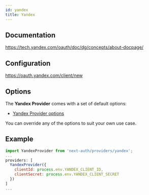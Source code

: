 ```yaml
---
id: yandex
title: Yandex
---
```


## Documentation

https://tech.yandex.com/oauth/doc/dg/concepts/about-docpage/

## Configuration

https://oauth.yandex.com/client/new

## Options

The **Yandex Provider** comes with a set of default options:

- [Yandex Provider options](https://github.com/nextauthjs/next-auth/blob/main/src/providers/yandex.js)

You can override any of the options to suit your own use case.

## Example

```js
import YandexProvider from 'next-auth/providers/yandex';
...
providers: [
  YandexProvider({
    clientId: process.env.YANDEX_CLIENT_ID,
    clientSecret: process.env.YANDEX_CLIENT_SECRET
  })
]
...
```
